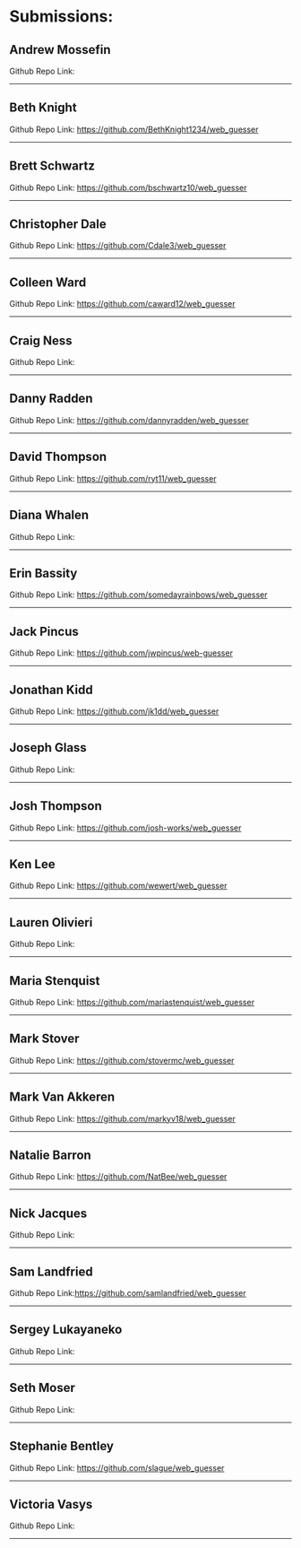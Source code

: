 # Submissions:

## Andrew Mossefin

Github Repo Link:

-----

## Beth Knight

Github Repo Link: https://github.com/BethKnight1234/web_guesser

-----

## Brett Schwartz

Github Repo Link: https://github.com/bschwartz10/web_guesser

-----

## Christopher Dale

Github Repo Link: https://github.com/Cdale3/web_guesser

-----

## Colleen Ward

Github Repo Link: https://github.com/caward12/web_guesser

-----

## Craig Ness

Github Repo Link:

-----

## Danny Radden

Github Repo Link: https://github.com/dannyradden/web_guesser

-----

## David Thompson

Github Repo Link: https://github.com/ryt11/web_guesser

-----

## Diana Whalen

Github Repo Link:

-----

## Erin Bassity

Github Repo Link: https://github.com/somedayrainbows/web_guesser

-----

## Jack Pincus

Github Repo Link: https://github.com/jwpincus/web-guesser

-----

## Jonathan Kidd

Github Repo Link: https://github.com/jk1dd/web_guesser

-----

## Joseph Glass

Github Repo Link:

-----

## Josh Thompson

Github Repo Link: https://github.com/josh-works/web_guesser

-----

## Ken Lee

Github Repo Link: https://github.com/wewert/web_guesser

-----

## Lauren Olivieri

Github Repo Link:

-----

## Maria Stenquist

Github Repo Link: https://github.com/mariastenquist/web_guesser

-----

## Mark Stover

Github Repo Link: https://github.com/stovermc/web_guesser

-----

## Mark Van Akkeren

Github Repo Link: https://github.com/markyv18/web_guesser

-----

## Natalie Barron

Github Repo Link: https://github.com/NatBee/web_guesser

-----

## Nick Jacques

Github Repo Link:

-----

## Sam Landfried

Github Repo Link:https://github.com/samlandfried/web_guesser

-----

## Sergey Lukayaneko

Github Repo Link:

-----

## Seth Moser

Github Repo Link:

-----

## Stephanie Bentley

Github Repo Link: https://github.com/slague/web_guesser

-----

## Victoria Vasys

Github Repo Link:

-----
